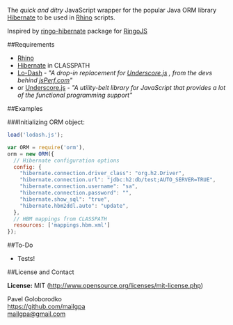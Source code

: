 The *quick and ditry* JavaScript wrapper for the popular Java ORM library [Hibernate] to be used in [Rhino] scripts.

Inspired by [ringo-hibernate](https://github.com/robi42/ringo-hibernate) package for [RingoJS](http://ringojs.org/)

##Requirements

* [Rhino]
* [Hibernate] in CLASSPATH
* [Lo-Dash](http://lodash.com/) - *"A drop-in replacement for [Underscore.js] , from the devs behind [jsPerf.com](http://jsPerf.com/)"*
* or [Underscore.js](http://underscorejs.org/) - *"A utility-belt library for JavaScript that provides a lot of the functional programming support"*


##Examples

###Initializing ORM object:

```javascript
load('lodash.js');

var ORM = require('orm'),
orm = new ORM({
  // Hibernate configuration options
  config: {
    "hibernate.connection.driver_class": "org.h2.Driver",
    "hibernate.connection.url": "jdbc:h2:db/test;AUTO_SERVER=TRUE",
    "hibernate.connection.username": "sa",
    "hibernate.connection.password": "",
    "hibernate.show_sql": "true",
    "hibernate.hbm2ddl.auto": "update",
  },
  // HBM mappings from CLASSPATH
  resources: ['mappings.hbm.xml']
});
```

##To-Do

* Tests!

##License and Contact

**License:** MIT (http://www.opensource.org/licenses/mit-license.php)

Pavel Goloborodko<br>
https://github.com/mailgpa<br>
mailgpa@gmail.com

  [Rhino]: https://developer.mozilla.org/en-US/docs/Rhino
  [Hibernate]: http://hibernate.org/
  [Underscore.js]: http://underscorejs.org/